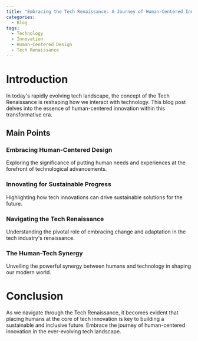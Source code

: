 ```yaml
---
title: "Embracing the Tech Renaissance: A Journey of Human-Centered Innovation"
categories:
  - Blog
tags:
  - Technology
  - Innovation
  - Human-Centered Design
  - Tech Renaissance
---
```


# Introduction
In today's rapidly evolving tech landscape, the concept of the Tech Renaissance is reshaping how we interact with technology. This blog post delves into the essence of human-centered innovation within this transformative era.

## Main Points
### Embracing Human-Centered Design
Exploring the significance of putting human needs and experiences at the forefront of technological advancements.

### Innovating for Sustainable Progress
Highlighting how tech innovations can drive sustainable solutions for the future.

### Navigating the Tech Renaissance
Understanding the pivotal role of embracing change and adaptation in the tech industry's renaissance.

### The Human-Tech Synergy
Unveiling the powerful synergy between humans and technology in shaping our modern world.

# Conclusion
As we navigate through the Tech Renaissance, it becomes evident that placing humans at the core of tech innovation is key to building a sustainable and inclusive future. Embrace the journey of human-centered innovation in the ever-evolving tech landscape.